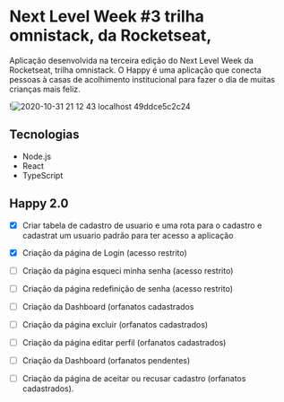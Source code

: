 # Next Level Week #3 trilha omnistack, da Rocketseat,
Aplicação desenvolvida na terceira edição do Next Level Week da Rocketseat, trilha omnistack.
O Happy é uma aplicação que conecta pessoas à casas de acolhimento institucional para fazer o dia de muitas crianças mais feliz.

!![2020-10-31 21 12 43 localhost 49ddce5c2c24](https://user-images.githubusercontent.com/71479500/97792525-1ed5db00-1bbe-11eb-821b-7e2b5984d719.png)

## Tecnologias
- Node.js
- React
- TypeScript

## Happy 2.0

- [x] Criar tabela de cadastro de usuario e uma rota para o cadastro e cadastrat um usuario padrão para ter acesso a aplicação
- [x] Criação da página de Login (acesso restrito)
- [ ] Criação da página esqueci minha senha (acesso restrito)
- [ ] Criação da página redefinição de senha (acesso restrito)
- [ ] Criação da Dashboard (orfanatos cadastrados
- [ ] Criação da página excluir (orfanatos cadastrados) 
- [ ] Criação da página editar perfil (orfanatos cadastrados) 
- [ ] Criação da Dashboard (orfanatos pendentes)
- [ ] Criação da página de aceitar ou recusar cadastro (orfanatos cadastrados).



